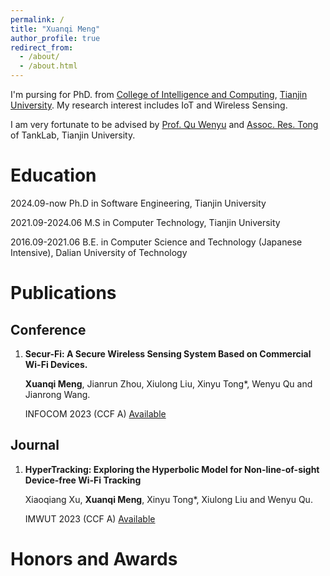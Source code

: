 ```yaml
---
permalink: /
title: "Xuanqi Meng"
author_profile: true
redirect_from: 
  - /about/
  - /about.html
---
```


I'm pursing for PhD. from [College of Intelligence and Computing](https://cic.tju.edu.cn/), [Tianjin University](https://www.tju.edu.cn/). My research interest includes IoT and Wireless Sensing.

I am very fortunate to be advised by [Prof. Qu Wenyu](https://cic.tju.edu.cn/faculty/wyqu/index.html) and [Assoc. Res. Tong](http://cic.tju.edu.cn/faculty/tongxinyu/index.html) of TankLab, Tianjin University. 


Education
======
2024.09-now  Ph.D in Software Engineering, Tianjin University 

2021.09-2024.06 M.S in Computer Technology, Tianjin University

2016.09-2021.06 B.E. in Computer Science and Technology (Japanese Intensive), Dalian University of Technology

Publications
======
Conference
------
1. **Secur-Fi: A Secure Wireless Sensing System Based on Commercial Wi-Fi Devices.** 

   **Xuanqi Meng**, Jianrun Zhou, Xiulong Liu, Xinyu Tong*, Wenyu Qu and Jianrong Wang.
   
   INFOCOM 2023 (CCF A) [Available](https://ieeexplore.ieee.org/abstract/document/10229055)

Journal
------
1. **HyperTracking: Exploring the Hyperbolic Model for Non-line-of-sight Device-free Wi-Fi Tracking**

   Xiaoqiang Xu, **Xuanqi Meng**, Xinyu Tong*, Xiulong Liu and Wenyu Qu.

   IMWUT 2023 (CCF A) [Available](https://dl.acm.org/doi/abs/10.1145/3631434)

 Honors and Awards
======


